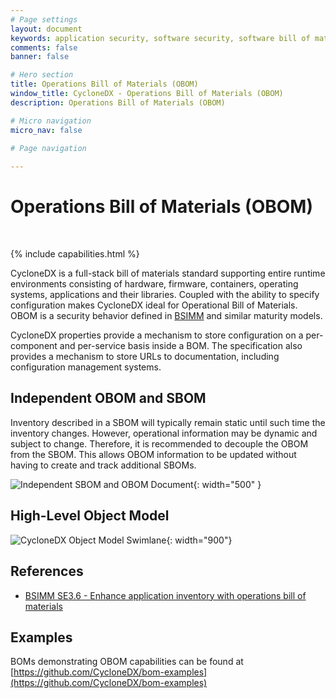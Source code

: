 ```yaml
---
# Page settings
layout: document
keywords: application security, software security, software bill of material, SBOM, BOM, open source, supply chain, specification, spdx, license, package url, purl, cpe
comments: false
banner: false

# Hero section
title: Operations Bill of Materials (OBOM)
window_title: CycloneDX - Operations Bill of Materials (OBOM)
description: Operations Bill of Materials (OBOM)

# Micro navigation
micro_nav: false

# Page navigation
    
---
```


# Operations Bill of Materials (OBOM)

&nbsp;<!-- without this hack, the dropdown menu has issues due to h1 and h2 happening right after each other -->

{% include capabilities.html %}

CycloneDX is a full-stack bill of materials standard supporting entire runtime environments consisting of hardware,
firmware, containers, operating systems, applications and their libraries. Coupled with the ability to specify configuration
makes CycloneDX ideal for Operational Bill of Materials. OBOM is a security behavior defined in [BSIMM](https://www.bsimm.com/)
and similar maturity models.

CycloneDX properties provide a mechanism to store configuration on a per-component and per-service basis inside a BOM. 
The specification also provides a mechanism to store URLs to documentation, including configuration management systems.

## Independent OBOM and SBOM
Inventory described in a SBOM will typically remain static until such time the inventory changes.
However, operational information may be dynamic and subject to change. Therefore, it is recommended to decouple
the OBOM from the SBOM. This allows OBOM information to be updated without having to create and track additional SBOMs.

![Independent SBOM and OBOM Document](../../theme/assets/images/obom-sbom.svg){: width="500" }

## High-Level Object Model
![CycloneDX Object Model Swimlane](../../theme/assets/images/CycloneDX-Object-Model-Swimlane.svg){: width="900"}

## References

* [BSIMM SE3.6 - Enhance application inventory with operations bill of materials](https://www.bsimm.com/framework/deployment/software-environment.html)

## Examples

BOMs demonstrating OBOM capabilities can be found at
[https://github.com/CycloneDX/bom-examples](https://github.com/CycloneDX/bom-examples)
